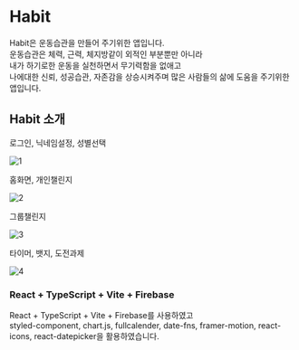 # Habit

Habit은 운동습관을 만들어 주기위한 앱입니다. <br />
운동습관은 체력, 근력, 체지방같이 외적인 부분뿐만 아니라<br /> 
내가 하기로한 운동을 실천하면서 무기력함을 없애고<br /> 나에대한 신뢰, 성공습관, 자존감을 상승시켜주며 많은 사람들의 삶에 도움을 주기위한 앱입니다.

## Habit 소개
로그인, 닉네임설정, 성별선택

![1](https://github.com/kangdongu/exercise/assets/162076741/e73be311-a56a-4566-8308-9d51fbabc3c2)

홈화면, 개인챌린지

![2](https://github.com/kangdongu/exercise/assets/162076741/eb5711a9-7d5a-4e1c-8433-c8e48ede5c26)

그룹챌린지

![3](https://github.com/kangdongu/exercise/assets/162076741/bf5f4075-c159-4232-a1fa-f12a70821933)

타이머, 뱃지, 도전과제

![4](https://github.com/kangdongu/exercise/assets/162076741/814d159f-4177-4f8a-80a9-4401555417d2)



### React + TypeScript + Vite + Firebase 
React + TypeScript + Vite + Firebase를 사용하였고 <br />
styled-component, chart.js, fullcalender, date-fns, framer-motion, react-icons, react-datepicker을 활용하였습니다.


